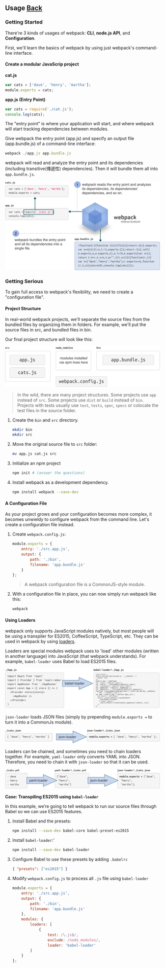 ## Usage [Back](./../webpack.md)

### Getting Started

There're 3 kinds of usages of webpack: **CLI**, **node.js API**, and **Configuration**.

First, we'll learn the basics of webpack by using just webpack's command-line interface.

#### Create a modular JavaScrip project

**cat.js**

```js
var cats = ['dave', 'henry', 'martha'];
module.exports = cats;
```

**app.js (Entry Point)**

```js
var cats = require('./cat.js');
console.log(cats);
```

The "entry point" is where your application will start, and where webpack will start tracking dependencies between modules.

Give webpack the entry point (app.js) and specify an output file (app.bundle.js) of a command-line interface:

```js
webpack ./app.js app.bundle.js
```

webpack will read and analyze the entry point and its dependencies (including transitive(傳遞性) dependencies). Then it will bundle them all into `app.bundle.js`.

![](./how-it-works.png)

### Getting Serious

To gain full access to webpack's flexibility, we need to create a "configuration file".

#### Project Structure

In real-world webpack projects, we'll separate the source files from the bundled files by organizing them in folders. For example, we'll put the source files in src, and bundled files in bin.

Our final project structure will look like this:

![](./project-structure.png)

> In the wild, there are many project structures. Some projects use `app` instead of `src`. Some projects use `dist` or `build` instead of `bin`. Projects with tests usually use `test`, `tests`, `spec`, `specs` or colocate the test files in the source folder.

1. Create the `bin` and `src` directory.
    ```bash
    mkdir bin
    mkdir src
    ```
2. Move the original source file to `src` folder:
    ```bash
    mv app.js cat.js src
    ```
3. Initialize an npm project
    ```bash
    npm init # (answer the questions)
    ```
4. Install webpack as a development dependency.
    ```bash
    npm install webpack --save-dev
    ```

#### A Configuration File

As your project grows and your configuration becomes more complex, it becomes unwieldy to configure webpack from the command line. Let's create a configuration file instead.

1. Create `webpack.config.js`:
    ```js
    module.exports = {
        entry: './src.app.js',
        output: {
            path: './bin',
            filename: 'app.bundle.js'
        }
    };
    ```

    > A webpack configuration file is a CommonJS-style module.
2. With a configuration file in place, you can now simply run webpack like this:
    ```bash
    webpack
    ```

#### Using Loaders

webpack only supports JavaScript modules natively, but most people will be using a transpiler for ES2015, CoffeeScript, TypeScript, etc. They can be used in webpack by using [loaders](./../loader/loader.md).

Loaders are special modules webpack uses to 'load' other modules (written in another language) into JavaScript (that webpack understands). For example, `babel-loader` uses Babel to load ES2015 files.

![](./babel-loader.png)


`json-loader` loads JSON files (simply by prepending `module.exports =` to turn it into a CommonJs module).

![](./json-loader.png)

Loaders can be chained, and sometimes you need to chain loaders together. For example, `yaml-loader` only converts YAML into JSON. Therefore, you need to chain it with `json-loader` so that it can be used.

![](./yaml-loader.png)

**Case: Transpiling ES2015 using `babel-loader`**

In this example, we’re going to tell webpack to run our source files through Babel so we can use ES2015 features.

1. Install Babel and the presets:
    ```bash
    npm install --save-dev babel-core babel-preset-es2015
    ```
2. Install `babel-loader`:'
    ```bash
    npm install --save-dev babel-loader
    ```
3. Configure Babel to use these presets by adding `.babelrc`
    ```json
    { "presets": ["es2015"] }
    ```
4. Modify `webpack.config.js` to process all `.js` file using `babel-loader`
    ```js
    module.exports = {
        entry: './src.app.js',
        output: {
            path: './bin',
            filename: 'app.bundle.js'
        },
        modules: {
            loaders: [
                {
                    test: /\.js$/,
                    exclude: /node_modules/,
                    loader: 'babel-loader'
            ]
        }
    };
    ```


